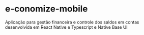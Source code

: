 # e-conomize-mobile
Aplicação para gestão financeira e controle dos saldos em contas desenvolvida em React Native e Typescript e Native Base UI
